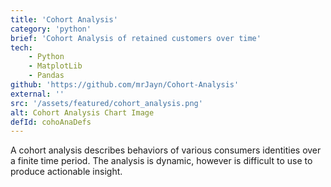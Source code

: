 ```yaml
---
title: 'Cohort Analysis'
category: 'python'
brief: 'Cohort Analysis of retained customers over time'
tech:
    - Python
    - MatplotLib
    - Pandas
github: 'https://github.com/mrJayn/Cohort-Analysis'
external: ''
src: '/assets/featured/cohort_analysis.png'
alt: Cohort Analysis Chart Image
defId: cohoAnaDefs
---
```


A cohort analysis describes behaviors of various consumers identities over a finite time period. The analysis is dynamic, however is difficult to use to produce actionable insight.
